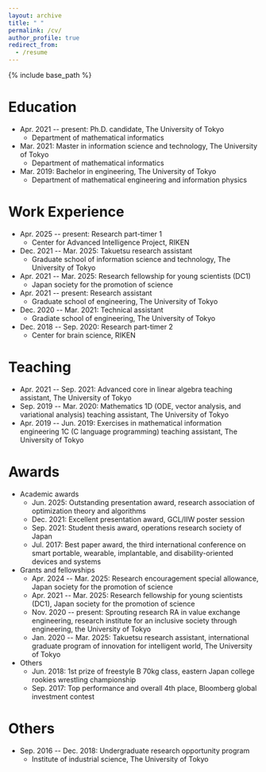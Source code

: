 ```yaml
---
layout: archive
title: " "
permalink: /cv/
author_profile: true
redirect_from:
  - /resume
---
```


{% include base_path %}

Education
======
* Apr. 2021 -- present: Ph.D. candidate, The University of Tokyo
  * Department of mathematical informatics
* Mar. 2021: Master in information science and technology, The University of Tokyo
  * Department of mathematical informatics
* Mar. 2019: Bachelor in engineering, The University of Tokyo
  * Department of mathematical engineering and information physics
  

Work Experience
======
<!-- * Jul. 2022 -- present: Technical assistant
  * Graduate school of information science and technology, The University of Tokyo -->
* Apr. 2025 -- present: Research part-timer 1
  * Center for Advanced Intelligence Project, RIKEN
* Dec. 2021 -- Mar. 2025: Takuetsu research assistant
  * Graduate school of information science and technology, The University of Tokyo
* Apr. 2021 -- Mar. 2025: Research fellowship for young scientists (DC1)
  * Japan society for the promotion of science
* Apr. 2021 -- present: Research assistant
  * Graduate school of engineering, The University of Tokyo
* Dec. 2020 -- Mar. 2021: Technical assistant
  * Gradiate school of engineering, The University of Tokyo
* Dec. 2018 -- Sep. 2020: Research part-timer 2
  * Center for brain science, RIKEN
  
Teaching
======
* Apr. 2021 -- Sep. 2021: Advanced core in linear algebra teaching assistant, The University of Tokyo
* Sep. 2019 -- Mar. 2020: Mathematics 1D (ODE, vector analysis, and variational analysis) teaching assistant, The University of Tokyo
* Apr. 2019 -- Jun. 2019: Exercises in mathematical information engineering 1C (C language programming) teaching assistant, The University of Tokyo

Awards
======
- Academic awards
  - Jun. 2025: Outstanding presentation award, research association of optimization theory and algorithms
  - Dec. 2021: Excellent presentation award, GCL/IIW poster session
  - Sep. 2021: Student thesis award, operations research society of Japan
  - Jul. 2017: Best paper award, the third international conference on smart portable, wearable, implantable, and disability-oriented devices and systems
- Grants and fellowships
  - Apr. 2024 -- Mar. 2025: Research encouragement special allowance, Japan society for the promotion of science
  - Apr. 2021 -- Mar. 2025: Research fellowship for young scientists (DC1), Japan society for the promotion of science
  - Nov. 2020 -- present: Sprouting research RA in value exchange engineering, research institute for an inclusive society through engineering, the University of Tokyo
  - Jan. 2020 -- Mar. 2025: Takuetsu research assistant, international graduate program of innovation for intelligent world, The University of Tokyo
- Others
  - Jun. 2018: 1st prize of freestyle B 70kg class, eastern Japan college rookies wrestling championship
  - Sep. 2017: Top performance and overall 4th place, Bloomberg global investment contest

Others
======
* Sep. 2016 -- Dec. 2018: Undergraduate research opportunity program
  * Institute of industrial science, The University of Tokyo
